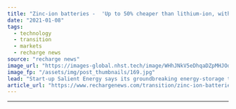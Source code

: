 ```yaml
---
title: "Zinc-ion batteries -  'Up to 50% cheaper than lithium-ion, with no raw-materials concerns'"
date: "2021-01-08"
tags: 
  - technology
  - transition
  - markets
  - recharge news
source: "recharge news"
image_url: "https://images-global.nhst.tech/image/WHhJNkV5eDhqaDZpMHJOdjNpYVB2U3dqcUlBRkdEUnZYY0pGc1JnVWFwRT0=/nhst/binary/dc2e3cf5168b208d411eb6ad6f5aea4c"
image_fp: "/assets/img/post_thumbnails/169.jpg"
lead: "Start-up Salient Energy says its groundbreaking energy-storage technology will be at least 30% less expensive — as well as safer and longer-lasting — than standard lithium batteries"
article_url: "https://www.rechargenews.com/transition/zinc-ion-batteries-up-to-50-cheaper-than-lithium-ion-with-no-raw-materials-concerns/2-1-939768"
---
```


---
